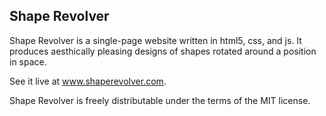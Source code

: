 ## Shape Revolver

Shape Revolver is a single-page website written in html5, css, and js. It produces aesthically pleasing designs of shapes rotated around a position in space.

See it live at www.shaperevolver.com.

Shape Revolver is freely distributable under the terms of the MIT license.
